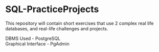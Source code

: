 # SQL-PracticeProjects
This repository will contain short exercises that use 2 complex real life databases, and real-life challenges and projects. 

DBMS Used - PostgreSQL </br>
Graphical Interface - PgAdmin </br>

